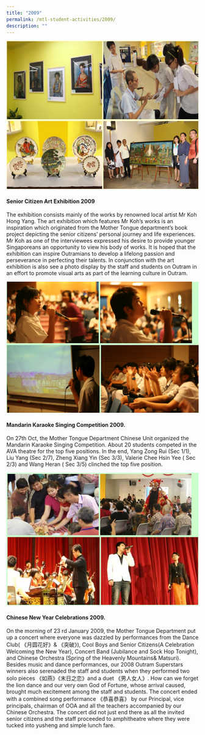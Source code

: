 ```yaml
---
title: "2009"
permalink: /mtl-student-activities/2009/
description: ""
---
```

![](/images/MTL%20Student%20Activities/2009/A1.png)

#### **Senior Citizen Art Exhibition 2009**

The exhibition consists mainly of the works by renowned local artist Mr Koh Hong Yang. The art exhibition which features Mr Koh’s works is an inspiration which originated from the Mother Tongue department’s book project depicting the senior citizens’ personal journey and life experiences. Mr Koh as one of the interviewees expressed his desire to provide younger Singaporeans an opportunity to view his body of works. It is hoped that the exhibition can inspire Outramians to develop a lifelong passion and perseverance in perfecting their talents. In conjunction with the art exhibition is also see a photo display by the staff and students on Outram in an effort to promote visual arts as part of the learning culture in Outram.

![](/images/MTL%20Student%20Activities/2009/A2.png)

#### **Mandarin Karaoke Singing Competition 2009.**

On 27th Oct, the Mother Tongue Department Chinese Unit organized the Mandarin Karaoke Singing Competition. About 20 students competed in the AVA theatre for the top five positions. In the end, Yang Zong Rui (Sec 1/1), Liu Yang (Sec 2/7), Zheng Xiang Yin (Sec 3/3), Valerie Chee Hsin Yee ( Sec 2/3) and Wang Heran ( Sec 3/5) clinched the top five position.

![](/images/MTL%20Student%20Activities/2009/A3.png)

#### **Chinese New Year Celebrations 2009.**

On the morning of 23 rd January 2009, the Mother Tongue Department put up a concert where everyone was dazzled by performances from the Dance Club( 《月圆花好》& 《突破》), Cool Boys and Senior Citizens(A Celebration Welcoming the New Year), Concert Band (Jubilance and Sock Hop Tonight), and Chinese Orchestra (Spring of the Heavenly Mountains& Matsuri). Besides music and dance performances, our 2008 Outram Superstars winners also serenaded the staff and students when they performed two solo pieces 《如燕》《末日之恋》and a duet 《男人女人》. How can we forget the lion dance and our very own God of Fortune, whose arrival caused, brought much excitement among the staff and students. The concert ended with a combined song performance 《恭喜恭喜》 by our Principal, vice principals, chairman of OOA and all the teachers accompanied by our Chinese Orchestra. The concert did not just end there as all the invited senior citizens and the staff proceeded to amphitheatre where they were tucked into yusheng and simple lunch fare.